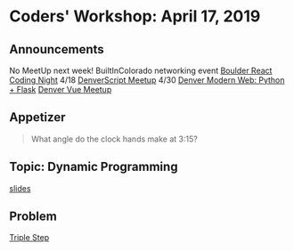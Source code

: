 # Coders' Workshop: April 17, 2019

## Announcements

No MeetUp next week! 
BuiltInColorado networking event
[Boulder React Coding Night]('https://www.meetup.com/Boulder-React-Meetup/events/wdpctqyzgbxb/') 4/18
[DenverScript Meetup]('https://www.meetup.com/DenverScript/events/258911070') 4/30
[Denver Modern Web: Python + Flask]('https://www.meetup.com/Denver-Modern-Web/events/wdgfjqyzhbcb/')
[Denver Vue Meetup]('https://www.meetup.com/Denver-Vue-js-Meetup/events/ltwpwmyzgbdc/')


## Appetizer

> What angle do the clock hands make at 3:15?

## Topic: Dynamic Programming

[slides](https://slides.com/bbyunis/coder-s-workshop-2-5)

## Problem

[Triple Step](https://github.com/andy-young/Coders-Workshop/blob/master/Coding-Challenges/tripleStep/tripleStep.md)

